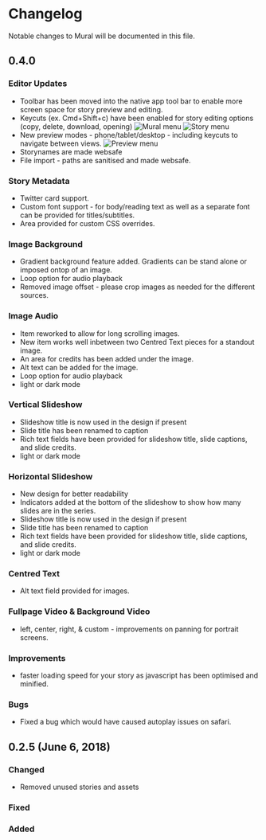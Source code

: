 # Changelog

Notable changes to Mural will be documented in this file.

## 0.4.0

### Editor Updates
* Toolbar has been moved into the native app tool bar to enable more screen space for story preview and editing.
* Keycuts (ex. Cmd+Shift+c) have been enabled for story editing options (copy, delete, download, opening)
![Mural menu](https://www.getmural.io/img/menu-mural.png)
![Story menu](https://www.getmural.io/img/menu-story.png)
* New preview modes - phone/tablet/desktop - including keycuts to navigate between views.
![Preview menu](https://www.getmural.io/img/menu-preview.png)
* Storynames are made websafe
* File import - paths are sanitised and made websafe.

### Story Metadata
* Twitter card support.
* Custom font support - for body/reading text as well as a separate font can be provided for titles/subtitles.
* Area provided for custom CSS overrides.

### Image Background
* Gradient background feature added. Gradients can be stand alone or imposed ontop of an image.
* Loop option for audio playback
* Removed image offset - please crop images as needed for the different sources.

### Image Audio
* Item reworked to allow for long scrolling images.
* New item works well inbetween two Centred Text pieces for a standout image.
* An area for credits has been added under the image.
* Alt text can be added for the image.
* Loop option for audio playback
* light or dark mode

### Vertical Slideshow
* Slideshow title is now used in the design if present
* Slide title has been renamed to caption
* Rich text fields have been provided for slideshow title, slide captions, and slide credits.
* light or dark mode

### Horizontal Slideshow
* New design for better readability
* Indicators added at the bottom of the slideshow to show how many slides are in the series.
* Slideshow title is now used in the design if present
* Slide title has been renamed to caption
* Rich text fields have been provided for slideshow title, slide captions, and slide credits.
* light or dark mode

### Centred Text
* Alt text field provided for images.

### Fullpage Video & Background Video
* left, center, right, & custom - improvements on panning for portrait screens.

### Improvements
* faster loading speed for your story as javascript has been optimised and minified.

### Bugs
* Fixed a bug which would have caused autoplay issues on safari.

## 0.2.5 (June 6, 2018)

### Changed

* Removed unused stories and assets

### Fixed

### Added

